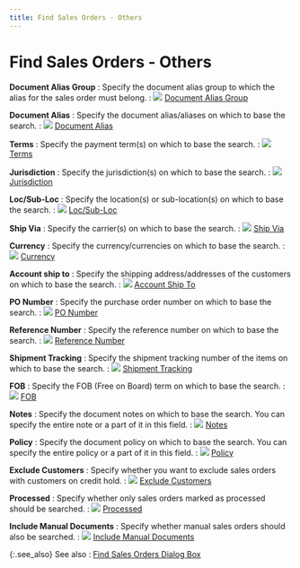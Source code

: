 ```yaml
---
title: Find Sales Orders - Others
---
```


# Find Sales Orders - Others


**Document Alias Group**
: Specify the document alias group to which the alias  for the sales order must belong.
: ![]({{site.sp_baseurl}}/img/lens.gif) [Document  Alias Group]({{site.sp_baseurl}}/find-utils/find-sales-docs-details/other-details/document_alias_group_find_sales_docs_others_tab_content.html)


**Document Alias**
: Specify the document alias/aliases on which to base  the search.
: ![]({{site.sp_baseurl}}/img/lens.gif) [Document  Alias]({{site.sp_baseurl}}/misc/document_alias_find_sales_orders_dialog_content.html)


**Terms**
: Specify the payment term(s)  on which to base the search.
: ![]({{site.sp_baseurl}}/img/lens.gif) [Terms]({{site.sp_baseurl}}/misc/terms_find_sales_orders_dialog_contents.html)


**Jurisdiction**
: Specify the jurisdiction(s)  on which to base the search.
: ![]({{site.sp_baseurl}}/img/lens.gif) [Jurisdiction]({{site.sp_baseurl}}/misc/jurisdiction_find_sales_orders_dialog_contents.html)


**Loc/Sub-Loc**
: Specify the location(s) or sub-location(s) on which  to base the search.
: ![]({{site.sp_baseurl}}/img/lens.gif) [Loc/Sub-Loc]({{site.sp_baseurl}}/misc/department_find_sales_orders_dialog_contents.html)


**Ship Via**
: Specify the carrier(s)  on which to base the search.
: ![]({{site.sp_baseurl}}/img/lens.gif) [Ship  Via]({{site.sp_baseurl}}/misc/ship_via_find_sales_orders_dialog_contents.html)


**Currency**
: Specify the currency/currencies on which to base  the search.
: ![]({{site.sp_baseurl}}/img/lens.gif) [Currency]({{site.sp_baseurl}}/misc/currency_find_sales_orders_dialog_contents.html)


**Account ship to**
: Specify the shipping address/addresses of the customers  on which to base the search.
: ![]({{site.sp_baseurl}}/img/lens.gif) [Account  Ship To]({{site.sp_baseurl}}/misc/account_ship_to_find_sales_orders_dialog_contents.html)


**PO Number**
: Specify the purchase order number on which to base  the search.
: ![]({{site.sp_baseurl}}/img/lens.gif) [PO  Number]({{site.sp_baseurl}}/misc/po_number_find_sales_orders_dialog_contents.html)


**Reference Number**
: Specify the reference number on which to base the  search.
: ![]({{site.sp_baseurl}}/img/lens.gif) [Reference  Number]({{site.sp_baseurl}}/misc/reference_number_find_sales_orders_dialog_contents.html)


**Shipment Tracking**
: Specify the shipment tracking number of the items  on which to base the search.
: ![]({{site.sp_baseurl}}/img/lens.gif) [Shipment  Tracking]({{site.sp_baseurl}}/misc/shipment_tracking_find_sales_orders_dialog_contents.html)


**FOB**
: Specify the FOB (Free on Board) term on which to  base the search.
: ![]({{site.sp_baseurl}}/img/lens.gif) [FOB]({{site.sp_baseurl}}/misc/fob_find_sales_orders_dialog_contents.html)


**Notes**
: Specify the document notes on which to base the  search. You can specify the entire note or a part of it in this field.
: ![]({{site.sp_baseurl}}/img/lens.gif) [Notes]({{site.sp_baseurl}}/misc/notes_find_sales_orders_dialog_contents.html)


**Policy**
: Specify the document policy on which to base the  search. You can specify the entire policy or a part of it in this field.
: ![]({{site.sp_baseurl}}/img/lens.gif) [Policy]({{site.sp_baseurl}}/misc/policy_find_sales_orders_dialog_contents.html)


**Exclude Customers**
: Specify whether you want to exclude sales orders  with customers on credit hold.
: ![]({{site.sp_baseurl}}/img/lens.gif) [Exclude  Customers]({{site.sp_baseurl}}/misc/exclude_customers_find_sales_orders_others_tab.html)


**Processed**
: Specify whether only sales orders marked as processed  should be searched.
: ![]({{site.sp_baseurl}}/img/lens.gif) [Processed]({{site.sp_baseurl}}/misc/processed_find_sales_orders_dialog_contents.html)


**Include Manual Documents**
: Specify whether manual sales orders should also  be searched.
: ![]({{site.sp_baseurl}}/img/lens.gif) [Include  Manual Documents]({{site.sp_baseurl}}/misc/include_manual_documents_find_sales_orders_dialog_contents.html)


{:.see_also}
See also
: [Find  Sales Orders Dialog Box]({{site.sp_baseurl}}/sales-docs/ordr-ff/create-a-pull-sheet/wizard/so-selection/find-so-dlg/find-so-dlg/the_find_sales_orders_dialog_box.html)

